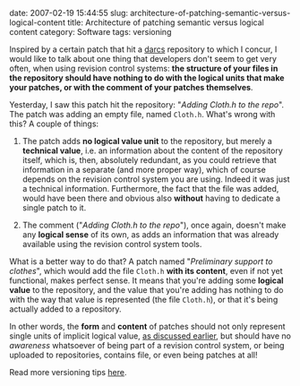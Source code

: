 date: 2007-02-19 15:44:55
slug: architecture-of-patching-semantic-versus-logical-content
title: Architecture of patching semantic versus logical content
category: Software
tags: versioning

Inspired by a certain patch that hit a
[darcs](http://www.iovene.com/darcs-the-source-code-management-system-of-the-future/)
repository to which I concur, I would like to talk about one thing that
developers don't seem to get very often, when using revision control systems:
**the structure of your files in the repository should have nothing to do with
the logical units that make your patches, or with the comment of your patches
themselves**.


Yesterday, I saw this patch hit the repository: "_Adding Cloth.h to the repo_".
The patch was adding an empty file, named `Cloth.h`. What's wrong with this? A
couple of things:


 1. The patch adds **no logical value unit** to the repository, but merely a
    **technical value**, i.e. an information about the content of the repository
    itself, which is, then, absolutely redundant, as you could retrieve that
    information in a separate (and more proper way), which of course depends on
    the revision control system you are using. Indeed it was just a technical
    information. Furthermore, the fact that the file was added, would have been
    there and obvious also **without** having to dedicate a single patch to it.

 2. The comment ("_Adding Cloth.h to the repo_"), once again, doesn't make any
    **logical sense** of its own, as adds an information that was already
    available using the revision control system tools.

What is a better way to do that? A patch named "_Preliminary support to
clothes_", which would add the file `Cloth.h` **with its content**, even if not
yet functional, makes perfect sense. It means that you're adding some **logical
value** to the repository, and the value that you're adding has nothing to do
with the way that value is represented (the file `Cloth.h`), or that it's being
actually added to a repository.

In other words, the **form** and **content** of patches should not only
represent single units of implicit logical value, [as discussed
earlier](http://www.iovene.com/5-svn-best-practices/), but should have no
_awareness_ whatsoever of being part of a revision control system, or being
uploaded to repositories, contains file, or even being patches at all!

Read more versioning tips [here](http://www.iovene.com/5-svn-best-practices/).
